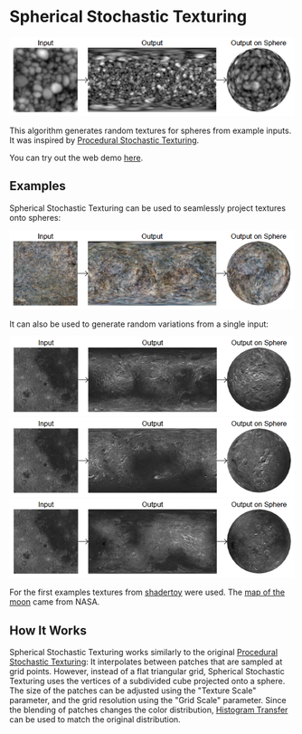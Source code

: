 # Spherical Stochastic Texturing

<img src='imgs/figure1.png'/>

This algorithm generates random textures for spheres from example inputs.
It was inspired by [Procedural Stochastic Texturing](https://github.com/UnityLabs/procedural-stochastic-texturing).

You can try out the web demo [here](https://danielklisch.github.io/spherical_stochastic_texturing/).

## Examples

Spherical Stochastic Texturing can be used to seamlessly project textures onto spheres:

<img src='imgs/figure2.png'/>

It can also be used to generate random variations from a single input:

<img src='imgs/figure3.png'/>

<img src='imgs/figure4.png'/>

<img src='imgs/figure5.png'/>

For the first examples textures from [shadertoy](https://www.shadertoy.com/view/tdSSzV) were used.
The [map of the moon](https://trek.nasa.gov/moon/) came from NASA.

## How It Works

Spherical Stochastic Texturing works similarly to the original [Procedural Stochastic Texturing](https://github.com/UnityLabs/procedural-stochastic-texturing):
It interpolates between patches that are sampled at grid points.
However, instead of a flat triangular grid, Spherical Stochastic Texturing uses the vertices of a subdivided cube projected onto a sphere.
The size of the patches can be adjusted using the "Texture Scale" parameter, and the grid resolution using the "Grid Scale" parameter.
Since the blending of patches changes the color distribution, [Histogram Transfer](https://github.com/danielklisch/histogram_transfer) can be used to match the original distribution.
